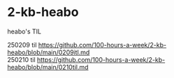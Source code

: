 # 2-kb-heabo
heabo's TIL

250209 til https://github.com/100-hours-a-week/2-kb-heabo/blob/main/0209itl.md <br/>
250210 til https://github.com/100-hours-a-week/2-kb-heabo/blob/main/0210til.md <br/>